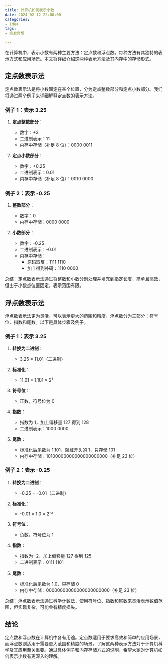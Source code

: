 ```yaml
---
title: 计算机如何表示小数
date: 2024-02-12 22:00:00
categories:
- Idea
tags:
- 突发奇想

---
```



在计算机中，表示小数有两种主要方法：定点数和浮点数。每种方法有其独特的表示方式和应用场景。本文将详细介绍这两种表示方法及其内存中的存储形式。

## 定点数表示法

定点数表示法是将小数固定在某个位置，分为定点整数部分和定点小数部分。我们将通过两个例子来详细解释定点数的表示方法。

### 例子 1：表示 3.25

1. **定点整数部分**：
    - 数字：+3
    - 二进制表示：11
    - 内存中存储（补足 8 位）：0000 0011

2. **定点小数部分**：
    - 数字：+0.25
    - 二进制表示：0.01
    - 内存中存储（补足 8 位）：0010 0000

### 例子 2：表示 -0.25

1. **整数部分**：
    - 数字：0
    - 内存中存储：0000 0000

2. **小数部分**：
    - 数字：-0.25
    - 二进制表示：-0.01
    - 内存中存储：
        - 原码取反：1111 1110
        - 加 1 得到补码：1110 0000

总结：定点数表示法通过将整数和小数分别处理并填充到指定长度，简单且高效，但由于小数点位置固定，表示范围有限。

## 浮点数表示法

浮点数表示法更为灵活，可以表示更大的范围和精度。浮点数分为三部分：符号位、指数和尾数。以下是具体步骤及例子。

### 例子 1：表示 3.25

1. **转换为二进制**：
    - 3.25 = 11.01（二进制）

2. **标准化**：
    - 11.01 = 1.101 × 2¹

3. **符号位**：
    - 正数，符号位为 0

4. **指数**：
    - 指数为 1，加上偏移量 127 得到 128
    - 二进制表示：1000 0000

5. **尾数**：
    - 标准化后尾数为 1.101，隐藏开头的 1，只存储 101
    - 内存中存储：10100000000000000000000（补足 23 位）

### 例子 2：表示 -0.25

1. **转换为二进制**：
    - -0.25 = -0.01（二进制）

2. **标准化**：
    - -0.01 = 1.0 × 2⁻²

3. **符号位**：
    - 负数，符号位为 1

4. **指数**：
    - 指数为 -2，加上偏移量 127 得到 125
    - 二进制表示：0111 1101

5. **尾数**：
    - 标准化后尾数为 1.0，只存储 0
    - 内存中存储：00000000000000000000000（补足 23 位）

总结：浮点数表示法通过科学计数法，使用符号位、指数和尾数来灵活表示数值范围，但实现复杂，可能会有精度损失。

## 结论

定点数和浮点数在计算机中各有用途。定点数适用于要求高效和简单的应用场景，而浮点数则适用于需要更大范围和精度的场景。了解这两种表示方法对于计算机科学及其应用至关重要。通过具体例子和内存存储方式的说明，希望大家对计算机如何表示小数有更深入的理解。